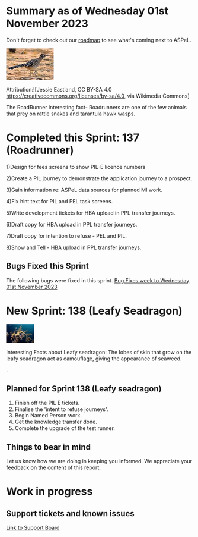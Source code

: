 # Summary as of Wednesday 01st November 2023
 

Don't forget to check out our [roadmap](https://roadmap.prodpad.com/937455be-8d08-11ed-aa53-2a7db0eb1d9c) to see what's coming next to ASPeL.





![Jessie Eastland, CC BY-SA 4.0 <https://creativecommons.org/licenses/by-sa/4.0>, via Wikimedia Commons](graphs/RoadRunner.jpg)










Attribution:![Jessie Eastland, CC BY-SA 4.0 <https://creativecommons.org/licenses/by-sa/4.0>, via Wikimedia Commons]

The RoadRunner interesting fact- Roadrunners are one of the few animals that prey on rattle snakes and tarantula hawk wasps. 





# Completed this Sprint: 137 (Roadrunner)

1)Design for fees screens to show PIL-E licence numbers

2)Create a PIL journey to demonstrate the application journey to a prospect.

3)Gain information re: ASPeL data sources for planned MI work.

4)Fix hint text for PIL and PEL task screens.

5)Write development tickets for HBA upload in PPL transfer journeys.

6)Draft copy for HBA upload in PPL transfer journeys.

7)Draft copy for intention to refuse - PEL and PIL.

8)Show and Tell - HBA upload in PPL transfer journeys.




## Bugs Fixed this Sprint
The following bugs were fixed in this sprint.
[Bug Fixes week to Wednesday 01st November 2023](graphs/Bugs01112023.jpg)


 

# New Sprint: 138 (Leafy Seadragon)


![James Rosindell, CC BY-SA 4.0 <https://creativecommons.org/licenses/by-sa/4.0>, via Wikimedia Commons](graphs/Leafy_Seadragon_on_Kangaroo_Island.jpg)



Interesting Facts about Leafy seadragon: The lobes of skin that grow on the leafy seadragon act as camouflage, giving the appearance of seaweed.

.


## Planned for Sprint 138 (Leafy seadragon)
1) Finish off the PIL E tickets. 
2) Finalise the 'intent to refuse journeys'. 
3) Begin Named Person work. 
4) Get the knowledge transfer done. 
5) Complete the upgrade of the test runner.


## Things to bear in mind
Let us know how we are doing in keeping you informed. We appreciate your feedback on the content of this report.

# Work in progress

## Support tickets and known issues
[Link to Support Board](https://collaboration.homeoffice.gov.uk/jira/secure/RapidBoard.jspa?rapidView=1717)








